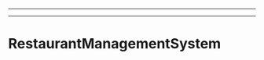 ------------------------------------------------------------------------
----------------------------------------------------------------------------------------------------
# RestaurantManagementSystem
